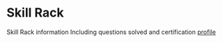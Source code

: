 # Skill Rack 
Skill Rack information
Including questions solved and certification
[profile](http://www.skillrack.com/profile/499472/e442c022c711b156c95e5c60da446df31ef98191)
